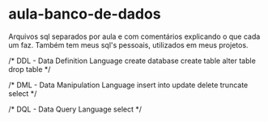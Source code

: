 # aula-banco-de-dados
Arquivos sql separados por aula e com comentários explicando o que cada um faz. Também tem meus sql's pessoais, utilizados em meus projetos.

/*	DDL - Data Definition Language
	create database
	create table
	alter table
	drop table
*/

/*	DML - Data Manipulation Language
	insert into
    update
    delete
    truncate
    select
*/

/*	DQL - Data Query Language
	select
*/

